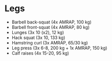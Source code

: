# Legs
* Barbell back-squat (4x AMRAP, 100 kg)
* Barbell front-squat (4x AMRAP, 80 kg)
* Lunges (3x 10 (x2), 12 kg)
* Hack squat (3x 10, 133 kg)
* Hamstring curl (3x AMRAP, 65/30 kg)
* Leg press (3x 6-8, 200 kg + 1x AMRAP, 150 kg)
* Calf raises (4x 15-20, 95 kg)
